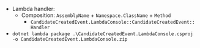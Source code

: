 - Lambda handler:
  - Composition: `AssemblyName` + `Namespace.ClassName` + `Method`
    - `CandidateCreatedEvent.LambdaConsole::CandidateCreatedEvent::Handler`
- `dotnet lambda package .\CandidateCreatedEvent.LambdaConsole.csproj -o CandidateCreatedEvent.LambdaConsole.zip`
